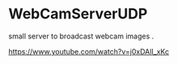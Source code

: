 WebCamServerUDP
===============
small server to broadcast webcam images .

https://www.youtube.com/watch?v=j0xDAlI_xKc
